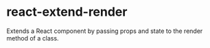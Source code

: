 # react-extend-render
Extends a React component by passing props and state to the render method of a class.
